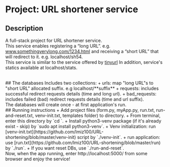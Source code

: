
# Project: URL shortener service

## Description
A full-stack project for URL shortener service.<br />
This service enables registering a “long URL”. e.g. www.somethingverylong.com/1234.html and receiving a “short URL” that will
redirect to it. e.g. localhost/sh54. <br />
This service is similar to the service offered by [tinyurl](https://tinyurl.com/) 
In addition, service's statics available at localhost/stats.

<br />
## The databases
Includes two collections:
+ urls: map "long URL"s to "short  URL" allocated suffix. e.g localhost/**suffix** 
+ requests: includes successful redirect requests details (time and long url). 
+ bad_requests: includes failed (bad) redirect requests details (time and url suffix). 
<br />
The databases will create once - at first application's run. 

<br />
## Running instructions
+ Add project files (form.py, myApp.py, run.txt, run-and-reset.txt, venv-init.txt, templates folder) to directory.
+ From terminal, enter this directory by `cd <directory path>`.
+ Install python3-venv package (if it's already exist - skip) by `sudo apt install python3-venv`.
+ Venv initialization: run [venv-init.txt](https://github.com/lmiz100/URL-shortening/blob/master/venv-init) script by `./venv-init`.
+ run application: use [run.txt](https://github.com/lmiz100/URL-shortening/blob/master/run) by `./run`.
+ If you want reset DBs, use `./run-and-reset`.
<br />
Now, when the app running, enter http://localhost:5000/ from some browser and enjoy the service!


